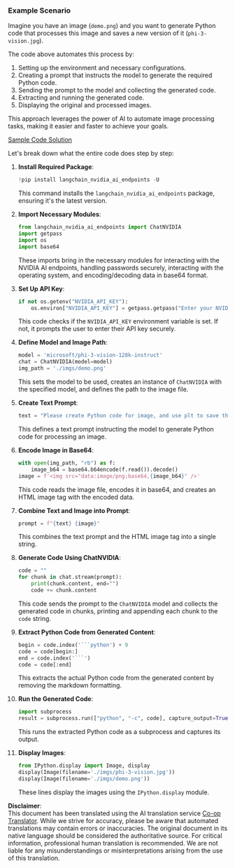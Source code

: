 <!--
CO_OP_TRANSLATOR_METADATA:
{
  "original_hash": "a8de701a2f1eb12b1f82432288d709cf",
  "translation_date": "2025-07-17T04:51:45+00:00",
  "source_file": "md/02.Application/04.Vision/Phi3/E2E_Nvidia_NIM_Vision.md",
  "language_code": "en"
}
-->
### Example Scenario

Imagine you have an image (`demo.png`) and you want to generate Python code that processes this image and saves a new version of it (`phi-3-vision.jpg`). 

The code above automates this process by:

1. Setting up the environment and necessary configurations.  
2. Creating a prompt that instructs the model to generate the required Python code.  
3. Sending the prompt to the model and collecting the generated code.  
4. Extracting and running the generated code.  
5. Displaying the original and processed images.  

This approach leverages the power of AI to automate image processing tasks, making it easier and faster to achieve your goals. 

[Sample Code Solution](../../../../../../code/06.E2E/E2E_Nvidia_NIM_Phi3_Vision.ipynb)

Let's break down what the entire code does step by step:

1. **Install Required Package**:  
    ```python
    !pip install langchain_nvidia_ai_endpoints -U
    ```  
    This command installs the `langchain_nvidia_ai_endpoints` package, ensuring it's the latest version.

2. **Import Necessary Modules**:  
    ```python
    from langchain_nvidia_ai_endpoints import ChatNVIDIA
    import getpass
    import os
    import base64
    ```  
    These imports bring in the necessary modules for interacting with the NVIDIA AI endpoints, handling passwords securely, interacting with the operating system, and encoding/decoding data in base64 format.

3. **Set Up API Key**:  
    ```python
    if not os.getenv("NVIDIA_API_KEY"):
        os.environ["NVIDIA_API_KEY"] = getpass.getpass("Enter your NVIDIA API key: ")
    ```  
    This code checks if the `NVIDIA_API_KEY` environment variable is set. If not, it prompts the user to enter their API key securely.

4. **Define Model and Image Path**:  
    ```python
    model = 'microsoft/phi-3-vision-128k-instruct'
    chat = ChatNVIDIA(model=model)
    img_path = './imgs/demo.png'
    ```  
    This sets the model to be used, creates an instance of `ChatNVIDIA` with the specified model, and defines the path to the image file.

5. **Create Text Prompt**:  
    ```python
    text = "Please create Python code for image, and use plt to save the new picture under imgs/ and name it phi-3-vision.jpg."
    ```  
    This defines a text prompt instructing the model to generate Python code for processing an image.

6. **Encode Image in Base64**:  
    ```python
    with open(img_path, "rb") as f:
        image_b64 = base64.b64encode(f.read()).decode()
    image = f'<img src="data:image/png;base64,{image_b64}" />'
    ```  
    This code reads the image file, encodes it in base64, and creates an HTML image tag with the encoded data.

7. **Combine Text and Image into Prompt**:  
    ```python
    prompt = f"{text} {image}"
    ```  
    This combines the text prompt and the HTML image tag into a single string.

8. **Generate Code Using ChatNVIDIA**:  
    ```python
    code = ""
    for chunk in chat.stream(prompt):
        print(chunk.content, end="")
        code += chunk.content
    ```  
    This code sends the prompt to the `ChatNVIDIA` model and collects the generated code in chunks, printing and appending each chunk to the `code` string.

9. **Extract Python Code from Generated Content**:  
    ```python
    begin = code.index('```python') + 9  
    code = code[begin:]  
    end = code.index('```')
    code = code[:end]
    ```  
    This extracts the actual Python code from the generated content by removing the markdown formatting.

10. **Run the Generated Code**:  
    ```python
    import subprocess
    result = subprocess.run(["python", "-c", code], capture_output=True)
    ```  
    This runs the extracted Python code as a subprocess and captures its output.

11. **Display Images**:  
    ```python
    from IPython.display import Image, display
    display(Image(filename='./imgs/phi-3-vision.jpg'))
    display(Image(filename='./imgs/demo.png'))
    ```  
    These lines display the images using the `IPython.display` module.

**Disclaimer**:  
This document has been translated using the AI translation service [Co-op Translator](https://github.com/Azure/co-op-translator). While we strive for accuracy, please be aware that automated translations may contain errors or inaccuracies. The original document in its native language should be considered the authoritative source. For critical information, professional human translation is recommended. We are not liable for any misunderstandings or misinterpretations arising from the use of this translation.